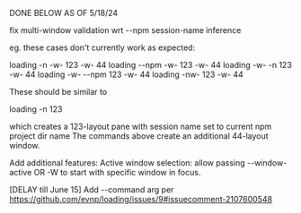 DONE BELOW AS OF 5/18/24

fix multi-window validation wrt --npm session-name inference

eg. these cases don't currently work as expected:

loading -n -w- 123 -w- 44
loading --npm -w- 123 -w- 44
loading -w- -n 123 -w- 44
loading -w- --npm 123 -w- 44
loading -nw- 123 -w- 44

These should be similar to

loading -n 123

which creates a 123-layout pane with session name set to current npm project dir name
The commands above create an additional 44-layout window.

Add additional features:
Active window selection: allow passing --window-active OR -W to start with specific
window in focus.

[DELAY till June 15] Add --command arg per https://github.com/evnp/loading/issues/9#issuecomment-2107600548

